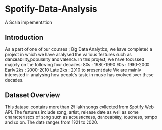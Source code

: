 # Spotify-Data-Analysis
A Scala implementation

## Introduction 

As a part of one of our courses ; Big Data Analytics, we have completed a project in which we have analysed the various features such as danceability,popularity and valence.
In this project, we have focussed majorly on the following four decades:
80s : 1980-1990
90s : 1990-2000
Early 2ks : 2000-2010
Late 2ks : 2010 to present date
We are mainly interested in analysing how people’s taste in music has evolved over these decades.



## Dataset Overview

This dataset contains more than 25 lakh songs collected from Spotify Web API. The features include song, artist, release date as well as some characteristics of song such as acousticness, danceability, loudness, tempo and so on. The date ranges from 1921 to 2020.
